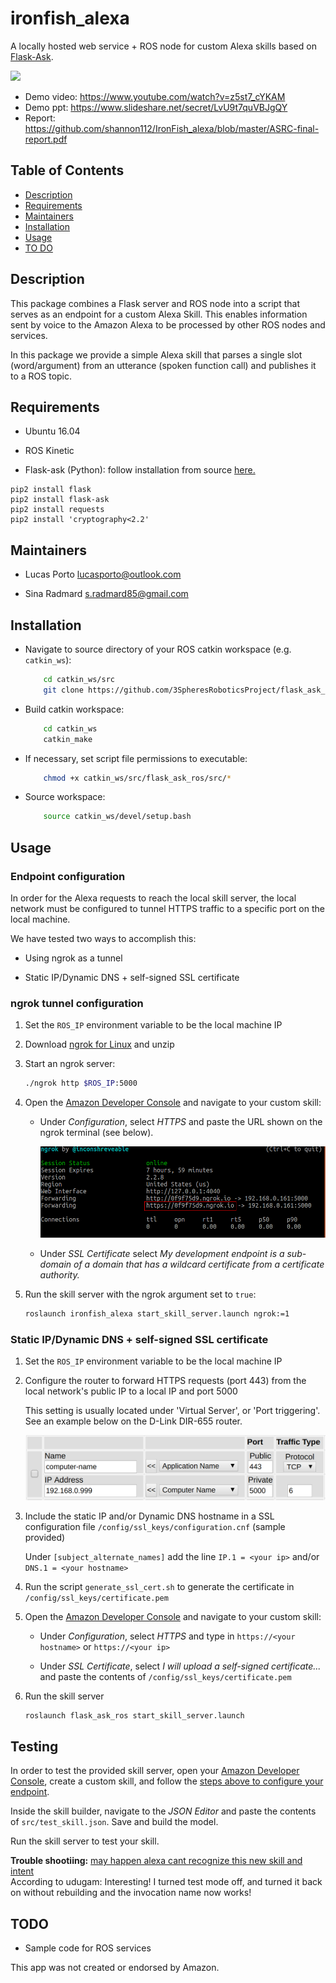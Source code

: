 # ironfish_alexa
A locally hosted web service + ROS node for custom Alexa skills based on [Flask-Ask](https://github.com/johnwheeler/flask-ask).

<img src=https://i.imgur.com/bgT711v.png/>

- Demo video: https://www.youtube.com/watch?v=z5st7_cYKAM
- Demo ppt: https://www.slideshare.net/secret/LvU9t7quVBJgQY
- Report: https://github.com/shannon112/IronFish_alexa/blob/master/ASRC-final-report.pdf

## Table of Contents

* [Description](README.md#description)
* [Requirements](README.md#requirements)
* [Maintainers](README.md#maintainers)
* [Installation](README.md#installation)
* [Usage](README.md#usage)
* [TO DO](README.md#todo)

## Description
This package combines a Flask server and ROS node into a script that serves as an endpoint for a custom Alexa Skill. This enables information sent by voice to the Amazon Alexa to be processed by other ROS nodes and services.

In this package we provide a simple Alexa skill that parses a single slot (word/argument) from an utterance (spoken function call) and publishes it to a ROS topic. 


## Requirements

* Ubuntu 16.04

* ROS Kinetic

* Flask-ask (Python): follow installation from source [here.](https://github.com/johnwheeler/flask-ask/blob/master/README.rst#development)
```
pip2 install flask
pip2 install flask-ask
pip2 install requests
pip2 install 'cryptography<2.2'
```

## Maintainers

* Lucas Porto <lucasporto@outlook.com>

* Sina Radmard <s.radmard85@gmail.com>

## Installation

* Navigate to source directory of your ROS catkin workspace (e.g. `catkin_ws`):

  ``` bash
      cd catkin_ws/src
      git clone https://github.com/3SpheresRoboticsProject/flask_ask_ros
  ```

* Build catkin workspace:

  ``` bash
      cd catkin_ws
      catkin_make
  ```

* If necessary, set script file permissions to executable:

  ``` bash
      chmod +x catkin_ws/src/flask_ask_ros/src/*
  ```

* Source workspace:

  ``` bash
      source catkin_ws/devel/setup.bash
  ```

## Usage

### Endpoint configuration

In order for the Alexa requests to reach the local skill server, the local network must be configured to tunnel HTTPS traffic to a specific port on the local machine.

We have tested two ways to accomplish this:

* Using ngrok as a tunnel

* Static IP/Dynamic DNS + self-signed SSL certificate

### ngrok tunnel configuration

1. Set the `ROS_IP` environment variable to be the local machine IP

2. Download [ngrok for Linux](https://ngrok.com/download) and unzip

3. Start an ngrok server:
   
   ``` bash
   ./ngrok http $ROS_IP:5000
   ```
4. Open the [Amazon Developer Console](https://developer.amazon.com/alexa/console/ask) and navigate to your custom skill:
   
   * Under *Configuration*, select *HTTPS* and paste the URL shown on the ngrok terminal (see below).
	 
	 ![alt text][ngrok_url]
   
   * Under *SSL Certificate* select *My development endpoint is a sub-domain of a domain that has a wildcard certificate from a certificate authority.*

5. Run the skill server with the ngrok argument set to `true`:
   
   ``` bash
   roslaunch ironfish_alexa start_skill_server.launch ngrok:=1
   ```

[ngrok_url]: https://github.com/3SpheresRoboticsProject/flask_ask_ros/raw/master/common/ngrok.png "ngrok terminal"

### Static IP/Dynamic DNS + self-signed SSL certificate

1. Set the `ROS_IP` environment variable to be the local machine IP

2. Configure the router to forward HTTPS requests (port 443) from the local network's public IP to a local IP and port 5000

   This setting is usually located under 'Virtual Server', or 'Port triggering'. See an example below on the D-Link DIR-655 router.

   ![alt_text][virt_srv]

3. Include the static IP and/or Dynamic DNS hostname in a SSL configuration file `/config/ssl_keys/configuration.cnf` (sample provided)

   Under `[subject_alternate_names]` add the line `IP.1 = <your ip>` and/or `DNS.1 = <your hostname>`

4. Run the script `generate_ssl_cert.sh` to generate the certificate in `/config/ssl_keys/certificate.pem`

5. Open the [Amazon Developer Console](https://developer.amazon.com/alexa/console/ask) and navigate to your custom skill:

   * Under *Configuration*, select *HTTPS* and type in `https://<your hostname>` or `https://<your ip>`

   * Under *SSL Certificate*, select *I will upload a self-signed certificate...* and paste the contents of `/config/ssl_keys/certificate.pem`

6. Run the skill server
   
   ``` bash
   roslaunch flask_ask_ros start_skill_server.launch
   ```

[virt_srv]: https://github.com/3SpheresRoboticsProject/flask_ask_ros/raw/master/common/virt_serv.png "D-Link DIR-655 Virtual Server setting example"


## Testing

In order to test the provided skill server, open your [Amazon Developer Console](https://developer.amazon.com/alexa/console/ask), create a custom skill, and follow the [steps above to configure your endpoint](README.md#Usage).

Inside the skill builder, navigate to the *JSON Editor* and paste the contents of `src/test_skill.json`. Save and build the model.

Run the skill server to test your skill.

**Trouble shootiing:** [may happen alexa cant recognize this new skill and intent](https://forums.developer.amazon.com/questions/180497/alexa-skills-test-mode-not-recognition-invocation.html)  
According to udugam: Interesting! I turned test mode off, and turned it back on without rebuilding and the invocation name now works!  

## TODO

* Sample code for ROS services

This app was not created or endorsed by Amazon.

